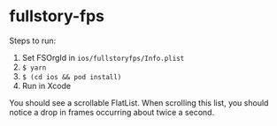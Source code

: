 # fullstory-fps

Steps to run:
1. Set FSOrgId in `ios/fullstoryfps/Info.plist`
2. `$ yarn`
3. `$ (cd ios && pod install)`
4. Run in Xcode

You should see a scrollable FlatList. When scrolling this list, you should notice a drop in frames occurring about twice a second.
